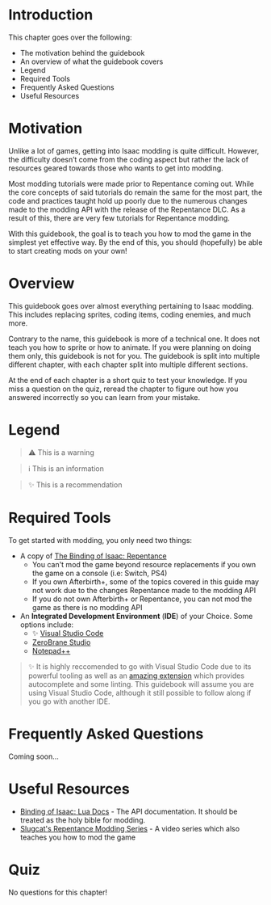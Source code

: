 # Introduction

This chapter goes over the following:

* The motivation behind the guidebook 
* An overview of what the guidebook covers
* Legend
* Required Tools
* Frequently Asked Questions
* Useful Resources

# Motivation

Unlike a lot of games, getting into Isaac modding is quite difficult. However, the difficulty doesn’t come from the coding aspect but rather the lack of resources geared towards those who wants to get into modding.

Most modding tutorials were made prior to Repentance coming out. While the core concepts of said tutorials do remain the same for the most part, the code and practices taught hold up poorly due to the numerous changes made to the modding API with the release of the Repentance DLC. As a result of this, there are very few tutorials for Repentance modding. 

With this guidebook, the goal is to teach you how to mod the game in the simplest yet effective way. By the end of this, you should (hopefully) be able to start creating mods on your own!

# Overview

This guidebook goes over almost everything pertaining to Isaac modding. This includes replacing sprites, coding items, coding enemies, and much more.

Contrary to the name, this guidebook is more of a technical one. It does not teach you how to sprite or how to animate. If you were planning on doing them only, this guidebook is not for you. The guidebook is split into multiple different chapter, with each chapter split into multiple different sections.

At the end of each chapter is a short quiz to test your knowledge. If you miss a question on the quiz, reread the chapter to figure out how you answered incorrectly so you can learn from your mistake.

# Legend

> ⚠️ This is a warning

> ℹ️ This is an information

> ✨ This is a recommendation

# Required Tools

To get started with modding, you only need two things:

* A copy of [The Binding of Isaac: Repentance](https://store.steampowered.com/app/1426300/The_Binding_of_Isaac_Repentance/)
   * You can't mod the game beyond resource replacements if you own the game on a console (i.e: Switch, PS4) 
   * If you own Afterbirth+, some of the topics covered in this guide may not work due to the changes Repentance made to the modding API
   * If you do not own Afterbirth+ or Repentance, you can not mod the game as there is no modding API 
* An **Integrated Development Environment** (**IDE**) of your Choice. Some options include:
   * ✨ [Visual Studio Code](https://code.visualstudio.com/)
   * [ZeroBrane Studio](https://studio.zerobrane.com/)
   * [Notepad++](https://notepad-plus-plus.org/downloads/)

> ✨ It is highly reccomended to go with Visual Studio Code due to its powerful tooling as well as an [amazing extension](https://marketplace.visualstudio.com/items?itemName=Filloax.isaac-lua-api-vscode) which provides autocomplete and some linting. This guidebook will assume you are using Visual Studio Code, although it still possible to follow along if you go with another IDE.

# Frequently Asked Questions

Coming soon...

# Useful Resources

* [Binding of Isaac: Lua Docs](https://wofsauge.github.io/IsaacDocs/rep/) - The API documentation. It should be treated as the holy bible for modding.
* [Slugcat's Repentance Modding Series](https://www.youtube.com/watch?v=rukHB48olG8&list=PLkIbky8_pFUpqAF9l7dh_YsEV-zpJ4q50) - A video series which also teaches you how to mod the game

# Quiz

No questions for this chapter!


